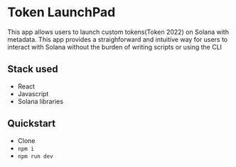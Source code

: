 # Token LaunchPad

This app allows users to launch custom tokens(Token 2022) on Solana with metadata. This app provides a straighforward and intuitive way for users to interact with Solana without the burden of writing scripts or using the CLI

## Stack used
- React
- Javascript
- Solana libraries

## Quickstart
- Clone
- `npm i`
- `npm run dev`
